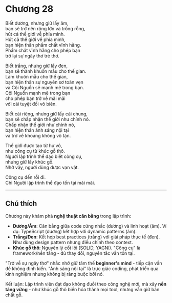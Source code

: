 # Chương 28  

Biết dương, nhưng giữ lấy âm,  
bạn sẽ trở nên rộng lớn và trống rỗng,  
hút cả thế giới về phía mình.  
Hút cả thế giới về phía mình,  
bạn hiện thân phẩm chất vĩnh hằng.  
Phẩm chất vĩnh hằng cho phép bạn  
trở lại sự ngây thơ trẻ thơ.  

Biết trắng, nhưng giữ lấy đen,  
bạn sẽ thành khuôn mẫu cho thế gian.  
Làm khuôn mẫu cho thế gian,  
bạn hiện thân sự nguyên sơ toàn vẹn  
và Cội Nguồn sẽ mạnh mẽ trong bạn.  
Cội Nguồn mạnh mẽ trong bạn  
cho phép bạn trở về mãi mãi  
với cái tuyệt đối vô biên.  

Biết cái riêng, nhưng giữ lấy cái chung,  
bạn sẽ chấp nhận thế giới như chính nó.  
Chấp nhận thế giới như chính nó,  
bạn hiện thân ánh sáng nội tại  
và trở về khoảng không vô tận.  

Thế giới được tạo từ hư vô,  
như công cụ từ khúc gỗ thô.  
Người lập trình thể đạo biết công cụ,  
nhưng giữ lấy khúc gỗ.  
Nhờ vậy, người dùng được vạn vật.  

Công cụ đến rồi đi.  
Chỉ Người lập trình thể đạo tồn tại mãi mãi.  

---  

## Chú thích  

Chương này khám phá **nghệ thuật cân bằng** trong lập trình:  
- **Dương/Âm**: Cân bằng giữa code cứng nhắc (dương) và linh hoạt (âm). Ví dụ: TypeScript (dương) kết hợp với dynamic patterns (âm).  
- **Trắng/Đen**: Kết hợp best practices (trắng) với giải pháp thực tế (đen). Như dùng design pattern nhưng điều chỉnh theo context.  
- **Khúc gỗ thô**: Nguyên lý cốt lõi (SOLID, YAGNI). "Công cụ" là framework/nền tảng - dù thay đổi, nguyên tắc vẫn tồn tại.  

"Trở về sự ngây thơ" nhắc nhở giữ tâm thế **beginner's mind** - tiếp cận vấn đề không định kiến. "Ánh sáng nội tại" là trực giác coding, phát triển qua kinh nghiệm nhưng không bị ràng buộc bởi nó.  

Kết luận: Lập trình viên đạt đạo không đuổi theo công nghệ mới, mà xây **nền tảng vững** - như khúc gỗ thô biến hóa thành mọi tool, nhưng vẫn giữ bản chất gỗ. 
